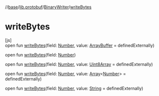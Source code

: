 //[base](../../../index.md)/[lib.protobuf](../index.md)/[BinaryWriter](index.md)/[writeBytes](write-bytes.md)

# writeBytes

[js]\
open fun [writeBytes](write-bytes.md)(field: [Number](https://kotlinlang.org/api/latest/jvm/stdlib/kotlin/-number/index.html), value: [ArrayBuffer](https://kotlinlang.org/api/latest/jvm/stdlib/org.khronos.webgl/-array-buffer/index.html) = definedExternally)

open fun [writeBytes](write-bytes.md)(field: [Number](https://kotlinlang.org/api/latest/jvm/stdlib/kotlin/-number/index.html))

open fun [writeBytes](write-bytes.md)(field: [Number](https://kotlinlang.org/api/latest/jvm/stdlib/kotlin/-number/index.html), value: [Uint8Array](https://kotlinlang.org/api/latest/jvm/stdlib/org.khronos.webgl/-uint8-array/index.html) = definedExternally)

open fun [writeBytes](write-bytes.md)(field: [Number](https://kotlinlang.org/api/latest/jvm/stdlib/kotlin/-number/index.html), value: [Array](https://kotlinlang.org/api/latest/jvm/stdlib/kotlin/-array/index.html)&lt;[Number](https://kotlinlang.org/api/latest/jvm/stdlib/kotlin/-number/index.html)&gt; = definedExternally)

open fun [writeBytes](write-bytes.md)(field: [Number](https://kotlinlang.org/api/latest/jvm/stdlib/kotlin/-number/index.html), value: [String](https://kotlinlang.org/api/latest/jvm/stdlib/kotlin/-string/index.html) = definedExternally)

